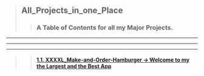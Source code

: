 > ## All_Projects_in_one_Place
>> ### A Table of Contents for all my Major Projects.

---
---
---

>> #### [1.1. XXXXL_Make-and-Order-Hamburger -> Welcome to my the Largest and the Best App](https://react-build-burger-project.web.app/)





